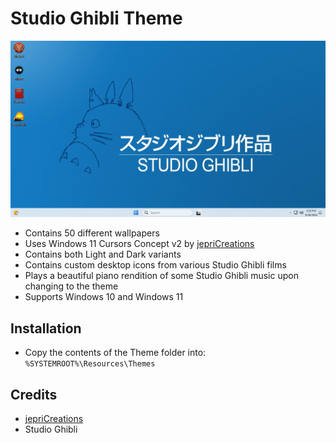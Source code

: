 # Studio Ghibli Theme

![Preview][Preview]

- Contains 50 different wallpapers
- Uses Windows 11 Cursors Concept v2 by [jepriCreations][jepriCreations]
- Contains both Light and Dark variants
- Contains custom desktop icons from various Studio Ghibli films
- Plays a beautiful piano rendition of some Studio Ghibli music upon changing to the theme
- Supports Windows 10 and Windows 11

## Installation
- Copy the contents of the Theme folder into: `%SYSTEMROOT%\Resources\Themes`

## Credits
- [jepriCreations][jepriCreations]
- Studio Ghibli

[jepriCreations]: https://www.deviantart.com/jepricreations
[Preview]: ./Studio%20Ghibli%20Theme%20-%20Screenshot.png